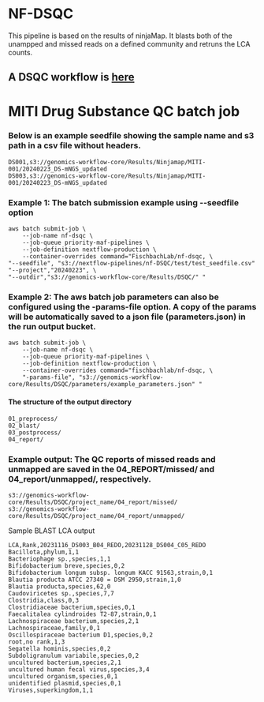 NF-DSQC
====================

This pipeline is based on the results of ninjaMap. It blasts both of the unampped and missed reads on a defined community and retruns the LCA counts.


## A DSQC workflow is [here](workflow.md) 


# MITI Drug Substance QC batch job
### Below is an example seedfile showing the sample name and s3 path in a csv file without headers. 

```
DS001,s3://genomics-workflow-core/Results/Ninjamap/MITI-001/20240223_DS-mNGS_updated
DS003,s3://genomics-workflow-core/Results/Ninjamap/MITI-001/20240223_DS-mNGS_updated
```

### Example 1: The batch submission example using --seedfile option

```{bash}
aws batch submit-job \
    --job-name nf-dsqc \
    --job-queue priority-maf-pipelines \
    --job-definition nextflow-production \
    --container-overrides command="FischbachLab/nf-dsqc, \
"--seedfile", "s3://nextflow-pipelines/nf-DSQC/test/test_seedfile.csv"
"--project","20240223", \
"--outdir","s3://genomics-workflow-core/Results/DSQC/" "
```

### Example 2: The aws batch job parameters can also be configured using the -params-file option. A copy of the params will be automatically saved to a json file (parameters.json) in the run output bucket.
```{bash}
aws batch submit-job \
    --job-name nf-dsqc \
    --job-queue priority-maf-pipelines \
    --job-definition nextflow-production \
    --container-overrides command="fischbachlab/nf-dsqc, \
    "-params-file", "s3://genomics-workflow-core/Results/DSQC/parameters/example_parameters.json" " 
```

#### The structure of the output directory
```
01_preprocess/
02_blast/
03_postprocess/
04_report/
```
### Example output: The QC reports of missed reads and unmapped are saved in the 04_REPORT/missed/ and 04_report/unmapped/, respectively.
```
s3://genomics-workflow-core/Results/DSQC/project_name/04_report/missed/
s3://genomics-workflow-core/Results/DSQC/project_name/04_report/unmapped/
```
Sample BLAST LCA output
```
LCA,Rank,20231116_DS003_B04_REDO,20231128_DS004_C05_REDO
Bacillota,phylum,1,1
Bacteriophage sp.,species,1,1
Bifidobacterium breve,species,0,2
Bifidobacterium longum subsp. longum KACC 91563,strain,0,1
Blautia producta ATCC 27340 = DSM 2950,strain,1,0
Blautia producta,species,62,0
Caudoviricetes sp.,species,7,7
Clostridia,class,0,3
Clostridiaceae bacterium,species,0,1
Faecalitalea cylindroides T2-87,strain,0,1
Lachnospiraceae bacterium,species,2,1
Lachnospiraceae,family,0,1
Oscillospiraceae bacterium D1,species,0,2
root,no rank,1,3
Segatella hominis,species,0,2
Subdoligranulum variabile,species,0,2
uncultured bacterium,species,2,1
uncultured human fecal virus,species,3,4
uncultured organism,species,0,1
unidentified plasmid,species,0,1
Viruses,superkingdom,1,1
```
